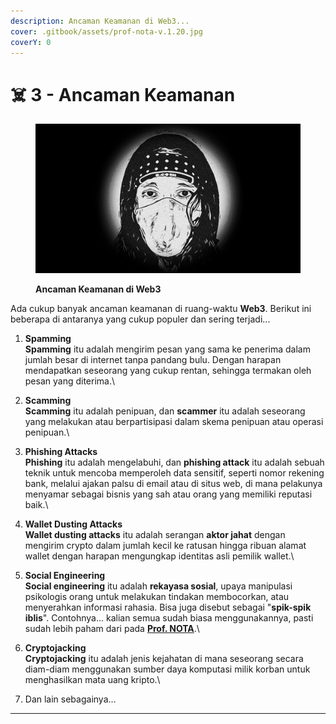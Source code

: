 ```yaml
---
description: Ancaman Keamanan di Web3...
cover: .gitbook/assets/prof-nota-v.1.20.jpg
coverY: 0
---
```


# ☠️ 3 - Ancaman Keamanan

<figure><img src=".gitbook/assets/prof-nota-v.1.20.jpg" alt=""><figcaption><p><strong>Ancaman Keamanan di Web3</strong></p></figcaption></figure>

Ada cukup banyak ancaman keamanan di ruang-waktu **Web3**. Berikut ini beberapa di antaranya yang cukup populer dan sering terjadi...

1. **Spamming**\
   **Spamming** itu adalah mengirim pesan yang sama ke penerima dalam jumlah besar di internet tanpa pandang bulu. Dengan harapan mendapatkan seseorang yang cukup rentan, sehingga termakan oleh pesan yang diterima.\

2. **Scamming**\
   **Scamming** itu adalah penipuan, dan **scammer** itu adalah seseorang yang melakukan atau berpartisipasi dalam skema penipuan atau operasi penipuan.\

3. **Phishing Attacks**\
   **Phishing** itu adalah mengelabuhi, dan **phishing attack** itu adalah sebuah teknik untuk mencoba memperoleh data sensitif, seperti nomor rekening bank, melalui ajakan palsu di email atau di situs web, di mana pelakunya menyamar sebagai bisnis yang sah atau orang yang memiliki reputasi baik.\

4. **Wallet Dusting Attacks**\
   **Wallet dusting attacks** itu adalah serangan **aktor jahat** dengan mengirim crypto dalam jumlah kecil ke ratusan hingga ribuan alamat wallet dengan harapan mengungkap identitas asli pemilik wallet.\

5. **Social Engineering**\
   **Social engineering** itu adalah **rekayasa sosial**, upaya manipulasi psikologis orang untuk melakukan tindakan membocorkan, atau menyerahkan informasi rahasia. Bisa juga disebut sebagai "**spik-spik iblis**". Contohnya... kalian semua sudah biasa menggunakannya, pasti sudah lebih paham dari pada [**Prof. NOTA**](https://nota.endhonesa.com/).\

6. **Cryptojacking**\
   **Cryptojacking** itu adalah jenis kejahatan di mana seseorang secara diam-diam menggunakan sumber daya komputasi milik korban untuk menghasilkan mata uang kripto.\

7. Dan lain sebagainya…

***
